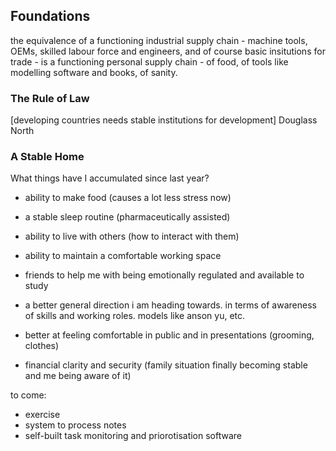 ## Foundations

the equivalence of a functioning industrial supply chain - machine tools, OEMs, skilled labour force and engineers, and of course basic insitutions for trade - is a functioning personal supply chain - of food, of tools like modelling software and books, of sanity.

### The Rule of Law

[developing countries needs stable institutions for development]
Douglass North


### A Stable Home

What things have I accumulated since last year?

- ability to make food (causes a lot less stress now)
- a stable sleep routine (pharmaceutically assisted)
- ability to live with others (how to interact with them)
- ability to maintain a comfortable working space

- friends to help me with being emotionally regulated and available to study
- a better general direction i am heading towards. in terms of awareness of skills and working roles. models like anson yu, etc. 
- better at feeling comfortable in public and in presentations (grooming, clothes)
- financial clarity and security (family situation finally becoming stable and me being aware of it)


to come:
- exercise
- system to process notes
- self-built task monitoring and priorotisation software